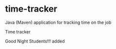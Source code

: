 # time-tracker
Java (Maven) application for tracking time on the job

Time tracker

Good Night Students!!!
added
